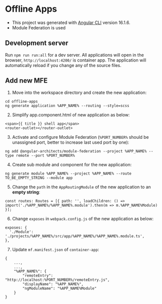 # Offline Apps

* This project was generated with [Angular CLI](https://github.com/angular/angular-cli) version 16.1.6.
* Module Federation is used

## Development server

Run `npm run run:all` for a dev server. All applications will open in the browser, `http://localhost:4200/` is container app. The application will automatically reload if you change any of the source files.

## Add new MFE
1. Move into the workspace directory and create the new application:  
```
cd offline-apps
ng generate application %APP_NAME% --routing --style=scss
```
2. Simplify app.component.html of new application as below:
```
<span>{{ title }} shell app</span>
<router-outlet></router-outlet>
```
3. Activate and configure Module Federation (`%PORT_NUMBER%` should be unassigned port, better to increase last used port by one):
```
ng add @angular-architects/module-federation --project %APP_NAME% --type remote --port %PORT_NUMBER%
```
4. Create sub module and component for the new application:
```
ng generate module %APP_NAME% --project %APP_NAME% --route TO_BE_EMPTY_STRING --module app
```
5. Change the `path` in the `AppRoutingModule` of the new application to an **empty string**:
```
const routes: Routes = [{ path: '', loadChildren: () => import('./%APP_NAME%/%APP_NAME%.module').then(m => m.%APP_NAME%Module) }];
```
6. Change `exposes` in `webpack.config.js` of the new application as below:
```
exposes: {
  './Module': './projects/%APP_NAME%/src/app/%APP_NAME%/%APP_NAME%.module.ts',
},
```
7. Update `mf.manifest.json` of `container-app`:
```
{
    ...,
    ...,
    "%APP_NAME%": {
        "remoteEntry": "http://localhost:%PORT_NUMBER%/remoteEntry.js",
        "displayName": "%APP_NAME%",
        "ngModuleName": "%APP_NAME%Module"
    }
}
```
